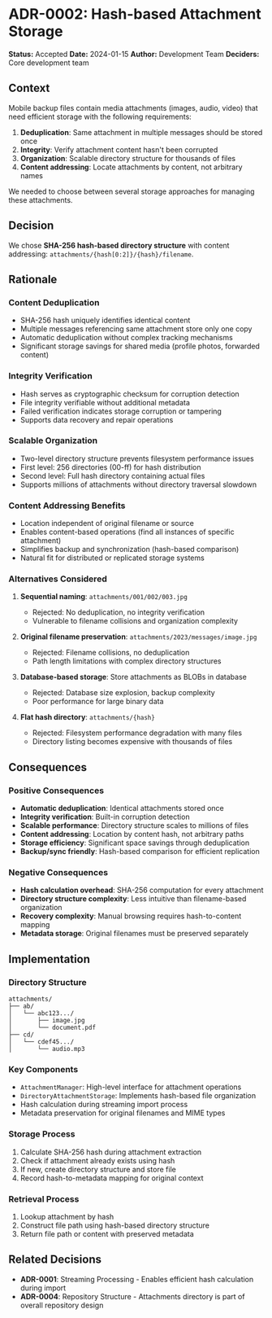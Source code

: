 # ADR-0002: Hash-based Attachment Storage

**Status:** Accepted
**Date:** 2024-01-15
**Author:** Development Team
**Deciders:** Core development team

## Context

Mobile backup files contain media attachments (images, audio, video) that need efficient storage with the following requirements:

1. **Deduplication**: Same attachment in multiple messages should be stored once
2. **Integrity**: Verify attachment content hasn't been corrupted
3. **Organization**: Scalable directory structure for thousands of files
4. **Content addressing**: Locate attachments by content, not arbitrary names

We needed to choose between several storage approaches for managing these attachments.

## Decision

We chose **SHA-256 hash-based directory structure** with content addressing: `attachments/{hash[0:2]}/{hash}/filename`.

## Rationale

### Content Deduplication
- SHA-256 hash uniquely identifies identical content
- Multiple messages referencing same attachment store only one copy
- Automatic deduplication without complex tracking mechanisms
- Significant storage savings for shared media (profile photos, forwarded content)

### Integrity Verification
- Hash serves as cryptographic checksum for corruption detection
- File integrity verifiable without additional metadata
- Failed verification indicates storage corruption or tampering
- Supports data recovery and repair operations

### Scalable Organization
- Two-level directory structure prevents filesystem performance issues
- First level: 256 directories (00-ff) for hash distribution
- Second level: Full hash directory containing actual files
- Supports millions of attachments without directory traversal slowdown

### Content Addressing Benefits
- Location independent of original filename or source
- Enables content-based operations (find all instances of specific attachment)
- Simplifies backup and synchronization (hash-based comparison)
- Natural fit for distributed or replicated storage systems

### Alternatives Considered

1. **Sequential naming**: `attachments/001/002/003.jpg`
   - Rejected: No deduplication, no integrity verification
   - Vulnerable to filename collisions and organization complexity

2. **Original filename preservation**: `attachments/2023/messages/image.jpg`
   - Rejected: Filename collisions, no deduplication
   - Path length limitations with complex directory structures

3. **Database-based storage**: Store attachments as BLOBs in database
   - Rejected: Database size explosion, backup complexity
   - Poor performance for large binary data

4. **Flat hash directory**: `attachments/{hash}`
   - Rejected: Filesystem performance degradation with many files
   - Directory listing becomes expensive with thousands of files

## Consequences

### Positive Consequences
- **Automatic deduplication**: Identical attachments stored once
- **Integrity verification**: Built-in corruption detection
- **Scalable performance**: Directory structure scales to millions of files
- **Content addressing**: Location by content hash, not arbitrary paths
- **Storage efficiency**: Significant space savings through deduplication
- **Backup/sync friendly**: Hash-based comparison for efficient replication

### Negative Consequences
- **Hash calculation overhead**: SHA-256 computation for every attachment
- **Directory structure complexity**: Less intuitive than filename-based organization
- **Recovery complexity**: Manual browsing requires hash-to-content mapping
- **Metadata storage**: Original filenames must be preserved separately

## Implementation

### Directory Structure
```
attachments/
├── ab/
│   └── abc123.../
│       ├── image.jpg
│       └── document.pdf
├── cd/
│   └── cdef45.../
│       └── audio.mp3
```

### Key Components
- `AttachmentManager`: High-level interface for attachment operations
- `DirectoryAttachmentStorage`: Implements hash-based file organization
- Hash calculation during streaming import process
- Metadata preservation for original filenames and MIME types

### Storage Process
1. Calculate SHA-256 hash during attachment extraction
2. Check if attachment already exists using hash
3. If new, create directory structure and store file
4. Record hash-to-metadata mapping for original context

### Retrieval Process
1. Lookup attachment by hash
2. Construct file path using hash-based directory structure
3. Return file path or content with preserved metadata

## Related Decisions

- **ADR-0001**: Streaming Processing - Enables efficient hash calculation during import
- **ADR-0004**: Repository Structure - Attachments directory is part of overall repository design